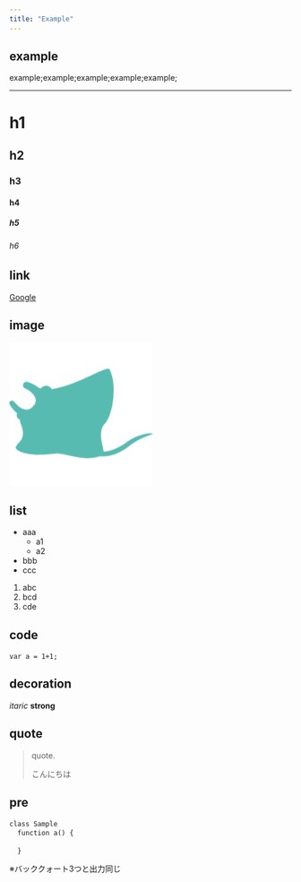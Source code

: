 ```yaml
---
title: "Example"
---
```


## example
example;example;example;example;example;

---

# h1
## h2
### h3
#### h4
##### h5
###### h6

## link
[Google](https://www.google.co.jp/)

## image
![マンタ](../assets/manta.png)

## list
- aaa
  - a1
  - a2
- bbb
- ccc
  
1. abc
1. bcd
1. cde

## code
```
var a = 1+1;
```

## decoration
*itaric*  **strong**

## quote
> quote.
>
> こんにちは

## pre
    class Sample
      function a() {

      }
    
※バッククォート3つと出力同じ